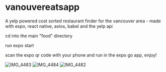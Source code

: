 # vanouvereatsapp
A yelp powered cost sorted restaurant finder for the vancouver area - made with expo, react native, axios, babel and the yelp api

cd into the main "food" directory

run expo start 

scan the expo qr code with your phone and run in the expo go app, enjoy!

![IMG_4483](https://user-images.githubusercontent.com/3681651/140056068-83f9bc1f-cd4c-4855-9b08-94e1138cf580.PNG)
![IMG_4484](https://user-images.githubusercontent.com/3681651/140056061-888a5889-f812-406c-8ad9-580bcb1258df.PNG)
![IMG_4482](https://user-images.githubusercontent.com/3681651/140056074-765c2135-2e8d-49cb-8ba4-63c6b31d2492.PNG)



